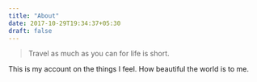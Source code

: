 ```yaml
---
title: "About"
date: 2017-10-29T19:34:37+05:30
draft: false
---
```


> Travel as much as you can for life is short.

This is my account on the things I feel. How beautiful the world is to me.